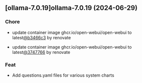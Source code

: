 

## [ollama-7.0.19]ollama-7.0.19 (2024-06-29)

### Chore



- update container image ghcr.io/open-webui/open-webui to latest[@b3466c3](https://github.com/b3466c3) by renovate

- update container image ghcr.io/open-webui/open-webui to latest[@3747766](https://github.com/3747766) by renovate

### Feat



- Add questions.yaml files for various system charts